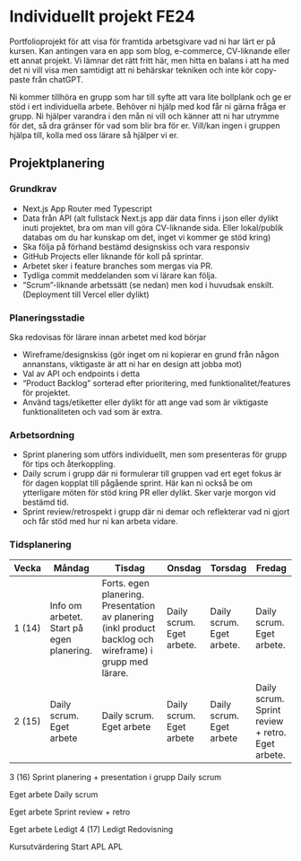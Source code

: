 # Individuellt projekt FE24
Portfolioprojekt för att visa för framtida arbetsgivare vad ni har lärt er på kursen. Kan antingen vara en app som blog, e-commerce, CV-liknande eller ett annat projekt. Vi lämnar det rätt fritt här, men hitta en balans i att ha med det ni vill visa men samtidigt att ni behärskar tekniken och inte kör copy-paste från chatGPT.

Ni kommer tillhöra en grupp som har till syfte att vara lite bollplank och ge er stöd i ert individuella arbete. Behöver ni hjälp med kod får ni gärna fråga er grupp. Ni hjälper varandra i den mån ni vill och känner att ni har utrymme för det, så dra gränser för vad som blir bra för er. Vill/kan ingen i gruppen hjälpa till, kolla med oss lärare så hjälper vi er.

## Projektplanering
### Grundkrav
* Next.js App Router med Typescript
* Data från API (alt fullstack Next.js app där data finns i json eller dylikt inuti projektet, bra om man vill göra CV-liknande sida. Eller lokal/publik databas om du har kunskap om det, inget vi kommer ge stöd kring)
* Ska följa på förhand bestämd designskiss och vara responsiv
* GitHub Projects eller liknande för koll på sprintar.
* Arbetet sker i feature branches som mergas via PR. 
* Tydliga commit meddelanden som vi lärare kan följa.
* “Scrum”-liknande arbetssätt (se nedan) men kod i huvudsak enskilt. 
(Deployment till Vercel eller dylikt)

### Planeringsstadie
Ska redovisas för lärare innan arbetet med kod börjar
* Wireframe/designskiss (gör inget om ni kopierar en grund från någon annanstans, viktigaste är att ni har en design att jobba mot)
* Val av API och endpoints i detta
* “Product Backlog” sorterad efter prioritering, med funktionalitet/features för projektet.
* Använd tags/etiketter eller dylikt för att ange vad som är viktigaste funktionaliteten och vad som är extra.

### Arbetsordning
* Sprint planering som utförs individuellt, men som presenteras för grupp för tips och återkoppling.
* Daily scrum i grupp där ni formulerar till gruppen vad ert eget fokus är för dagen kopplat till pågående sprint. Här kan ni också be om ytterligare möten för stöd kring PR eller dylikt. Sker varje morgon vid bestämd tid.
* Sprint review/retrospekt i grupp där ni demar och reflekterar vad ni gjort och får stöd med hur ni kan arbeta vidare.

### Tidsplanering

| Vecka | Måndag | Tisdag | Onsdag | Torsdag | Fredag |
|---------|--------|----------|---------|----------|-|
| 1 (14)|Info om arbetet. Start på egen planering. | Forts. egen planering. Presentation av planering (inkl product backlog och wireframe) i grupp med lärare. | Daily scrum. Eget arbete. | Daily scrum. Eget arbete. | Daily scrum. Eget arbete.|
|2 (15)| Daily scrum. Eget arbete |  Daily scrum. Eget arbete |  Daily scrum. Eget arbete |  Daily scrum. Eget arbete |  Daily scrum. Sprint review + retro. Eget arbete. |



3 (16)
Sprint planering + presentation i grupp
Daily scrum

Eget arbete
Daily scrum

Eget arbete
Sprint review + retro 

Eget arbete
Ledigt
4 (17)
Ledigt
Redovisning


Kursutvärdering
Start APL
APL



